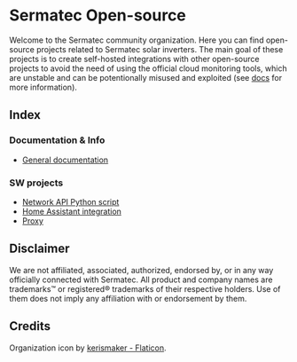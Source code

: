 # Sermatec Open-source
Welcome to the Sermatec community organization. Here you can find open-source projects related to Sermatec solar inverters. The main goal of these projects is to create self-hosted integrations with other open-source projects to avoid the need of using the official cloud monitoring tools, which are unstable and can be potentionally misused and exploited (see [docs](https://github.com/sermatec-opensource/docs) for more information).

## Index
### Documentation & Info
- [General documentation](https://github.com/sermatec-opensource/docs)
### SW projects
- [Network API Python script](https://github.com/sermatec-opensource/sermatec-inverter)
- [Home Assistant integration](https://github.com/sermatec-opensource/homeassistant-sermatec-inverter)
- [Proxy](https://github.com/sermatec-opensource/Sermatec-Inverter-Proxy)

## Disclaimer
We are not affiliated, associated, authorized, endorsed by, or in any way officially connected with Sermatec. All product and company names are trademarks™ or registered® trademarks of their respective holders. Use of them does not imply any affiliation with or endorsement by them.

## Credits
Organization icon by [kerismaker - Flaticon](https://www.flaticon.com/free-icons/solar-panel).
